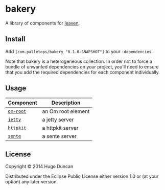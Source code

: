 # bakery

A library of components for [leaven][leaven].

## Install

Add `[com.palletops/bakery "0.1.0-SNAPSHOT"]` to your `:dependencies`.

Note that bakery is a heterogeneous collection.  In order not to force
a bundle of unwanted dependencies on your project, you'll need to
ensure that you add the required dependencies for each component
individually.

## Usage

Component | Description
----------|-------------
[`om-root`](src/cljs/com/palletops/bakery/om_root.cljs) | an Om root element
[`jetty`](src/clj/com/palletops/bakery/jetty.clj)       | a jetty server
[`httpkit`](src/clj/com/palletops/bakery/httpkit.clj)   | a httpkit server
[`sente`](src/clj/com/palletops/bakery/sente.clj)       | a sente server


## License

Copyright © 2014 Hugo Duncan

Distributed under the Eclipse Public License either version 1.0 or (at
your option) any later version.

[leaven]:https://github.com/palletops/leaven "leaven component library"
